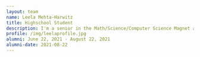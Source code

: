 ```yaml
---
layout: team
name: Leela Mehta-Harwitz
title: Highschool Student
description: I'm a senior in the Math/Science/Computer Science Magnet at Montgomery Blair High School. My study of biology so far has been on the abstract side, so I'm really looking forward to diving into the computational aspect!
profile: /img/leelaprofile.jpg
alumni: June 22, 2021 - August 22, 2021
alumni-date: 2021-08-22
---
```

